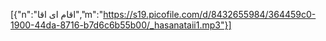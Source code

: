 [{"n":"اقام ای اقا","m":"https://s19.picofile.com/d/8432655984/364459c0-1900-44da-8716-b7d6c6b55b00/_hasanataii1.mp3"}]
